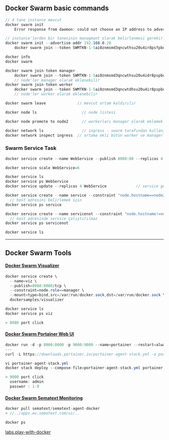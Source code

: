 ## Docker Swarm basic commands
```cs
// 4 tane instance mevcut
docker swarm init
	Error response from daemon: could not choose an IP address to advertise since this system has multiple addresses on different interfaces (192.168.0.28 on eth0 and 172.18.0.17 on eth1) - specify one with --advertise-addr

// instance'lerden bir tanesinin managmant olarak belirlenmesi gerekir.
docker swarm init --advertise-addr 192.168.0.28
	docker swarm join --token SWMTKN-1-5ai0znmsmd3qncwthsu20u4ir8psfpbueqjaysv6kxj1jpn0e6x-7604dledf79axvsu8yx03xyha 192.168.0.28:2377

docker info
docker swarm
```
```cs
docker swarm join-token manager
	docker swarm join --token SWMTKN-1-5ai0znmsmd3qncwthsu20u4idr8pspbueqjaysv6kxj1jpn0e6x-ex04ydu92o58w9hk6hvl7ameq 192.168.0.28:2377
	// node'ler manager olarak eklenebilir
docker swarm join-token worker
	docker swarm join --token SWMTKN-1-5ai0znmsmd3qncwtdhsu20u4ir8pspbueqjaysv6kxj1jpn0e6x-7604dledf79axvsu8yx03xyha 192.168.0.28:2377
	// node'ler worker olarak eklenebilir

docker swarm leave	            // mevcut ortam kaldırılır

docker node ls		              // node listesi

docker node promote to node2	  // workerları manager olarak eklemek için kullanılır	- Reachable

docker network ls 		          // ingress - swarm tarafından kullanılır
docker network inspect ingress	// ortama ekli bütün worker ve managerlerin ip bilgileri
```

### Swarm Service Task
```cs
docker service create --name WebService --publish 8080:80 --replicas 4 nginx

docker service scale WebService=6

docker service ls
docker service ps WebService
docker service update --replicas 4 WebService			  // service güncelleme
```
```cs
docker service create --name service --constraint "node.hostname==node2" --replicas 4 nginx
  // host adresini belirlemek için
docker service ps service 

docker service create --name servicenot --constraint "node.hostname!=node2" --replicas 4 nginx
  // host adresinde service çalıştırılmaz
docker service ps servicenot 

docker service ls
```
-----------
## Docker Swarm Tools
#### [Docker Swarm Visualizer](https://github.com/dockersamples/docker-swarm-visualizer)
```cs
docker service create \
  --name=viz \
  --publish=8080:8080/tcp \
  --constraint=node.role==manager \
  --mount=type=bind,src=/var/run/docker.sock,dst=/var/run/docker.sock \
  dockersamples/visualizer

docker service ls
docker service ps viz

> 8080 port click
```
#### [Docker Swarm Portainer Web UI](https://docs.portainer.io/start/install-ce/server/swarm/linux)
```cs
docker run -d -p 8000:8000 -p 9000:9000 --name=portainer --restart=always -v /var/run/docker.sock:/var/run/docker.sock -v portainer_data:/data portainer/portainer-ce
---
curl -L https://downloads.portainer.io/portainer-agent-stack.yml -o portainer-agent-stack.yml

vi portainer-agent-stack.yml 
docker stack deploy --compose-file=portainer-agent-stack.yml portainer

> 9000 port click
  username: admin
  passwor : 1-9
```
#### [Docker Swarm Sematext Monitoring](https://sematext.com/container-monitoring/)
```cs
docker pull sematext/sematext-agent-docker
> //../apps.eu.sematext.com/ui/..

docker ps
```

[labs.play-with-docker](https://labs.play-with-docker.com/)
